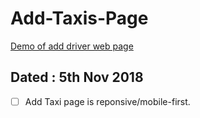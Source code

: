 # Add-Taxis-Page
[Demo of add driver web page](https://designer199.github.io/add-taxi/)

## Dated : 5th Nov 2018
 - [ ] Add Taxi page is reponsive/mobile-first.